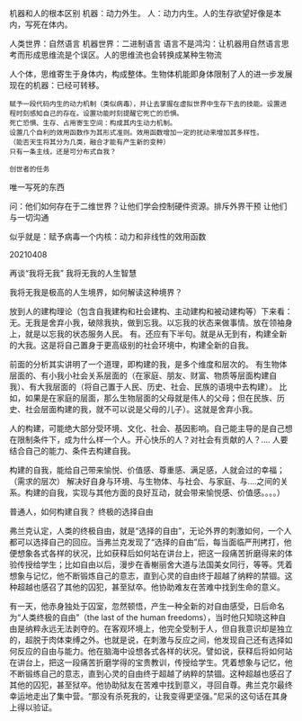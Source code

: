 机器和人的根本区别
机器：动力外生。
人：动力内生。人的生存欲望好像是本内，写死在体内。

人类世界：自然语言
机器世界：二进制语言
语言不是鸿沟：让机器用自然语言思考而形成思维流是个误区。人的思维流也会转换成某种生物流

人个体，思维寄生于身体内，构成整体。生物体机能即身体限制了人的进一步发展
现在的机器：已经可转移。
```
赋予一段代码内生的动力机制（类似病毒），并让去掌握在虚拟世界中生存下去的技能。设置进程时刻感知自己的存在。设置功能时刻提醒它死亡的恐惧。
死亡恐惧、生存、占用寄生空间：构成其内生动力机制。
设置几个自利的效用函数作为其形式准则。效用函数增加一定的扰动来增加其多样性。
（能否天生将其分为几类，融合才能有产生新的变种）
只有一条主线，还是可分布式自我？

创世者的任务
```
唯一写死的东西


问：他们如何存在于二维世界？让他们学会控制硬件资源。排斥外界干预
让他们与一切沟通

似乎就是：赋予病毒一个内核：动力和非线性的效用函数

20210408

再谈“我将无我”
我将无我的人生智慧

我将无我是极高的人生境界，如何解读这种境界？

放到人的建构理论（包含自我建构和社会建构、主动建构和被动建构等）下来看：
无。无我是舍弃小我，破除我执，做到忘我。以忘我的状态来做事情。放在领袖身上，就是以忘我的状态服务人民。
有。还应有下半句。就是从无到有，构建全新的大我。这是将自己置身于更高级别的社会环境中，构建全新的自我。

前面的分析其实讲明了一个道理，即构建的我，是多个维度和层次的。
有生物体层面的、有小我小社会关系层面的（在家庭、朋友、财富、物质等层面构建自我）、有大我层面的（将自己置于人民、历史、社会、民族的语境中去构建）。
比如，如果是在家庭的层面，那么生物层面的父母就是伟人的父母；但在民族、历史、社会层面构建的我，就不可以说是父母的儿子）。这就是舍弃小我。

人的构建，可能绝大部分受环境、文化、社会、基因影响。自己能主导的是自己想在限制条件下，成为什么样一个人。开心快乐的人？对社会有贡献的人？.... 人要结合自己的能力、条件去构建自我。

构建的自我，能给自己带来愉悦、价值感、尊重感、满足感，人就会过的幸福；（需求的层次）
解决好自身与环境、与生物体、与社会、与家庭、与....之间的关系。构建的自我，实现与其他方面的良好互动，就会带来愉悦感、价值感。。。。）

普通人，如何构建自我？
终极的选择自由

弗兰克认定，人类的终极自由，就是“选择的自由”，无论外界的刺激如何，一个人都可以选择自己的回应。当弗兰克发现了“选择的自由”后，每当面临严刑拷打，他便想象各式各样的状况，比如获释后如何站在讲台上，把这一段痛苦折磨得来的体验传授给学生；比如自由以后，漫步在香榭丽舍大道与法国美女同行，等等。凭着想象与记忆，他不断锻炼自己的意志，直到心灵的自由终于超越了纳粹的禁锢。这种超越也感召了其他的囚犯，甚至狱卒。他协助难友在苦难中找到生命的意义。

有一天，他赤身独处于囚室，忽然顿悟，产生一种全新的对自由感受，日后命名为“人类终极的自由”（the last of the human freedoms），当时他只知晓这种自由是纳粹永远无法剥夺的。在客观环境上，他完全受制于人，但自我意识却是独立的，超脱于肉体束缚之外。也就是说，在刺激与反应之间，他发现自己还有选择如何反应的自由与能力。他在脑海中设想各式各样的状况。譬如说，获释后将如何站在讲台上，把这一段痛苦折磨学得的宝贵教训，传授给学生。凭着想象与记忆，他不断锻练自己的意志，直到心灵的自由终于超越了纳粹的禁锢。这种超越也感召了其他的囚犯，甚至狱卒。他协助狱友在苦难中找到意义，寻回自尊。弗兰克尔最终幸运地走出了集中营。“那没有杀死我的，让我变得更坚强。”尼采的这句话在其身上得以验证。

